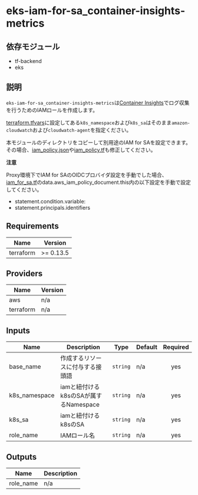 # eks-iam-for-sa_container-insights-metrics

## 依存モジュール

- tf-backend
- eks

## 説明

`eks-iam-for-sa_container-insights-metrics`は[Container Insights](https://docs.aws.amazon.com/ja_jp/AmazonCloudWatch/latest/monitoring/ContainerInsights.html)でログ収集を行うためのIAMロールを作成します。

[terraform.tfvars](./terraform.tfvars)に設定してある`k8s_namespace`および`k8s_sa`はそのまま`amazon-cloudwatch`および`cloudwatch-agent`を指定ください。

本モジュールのディレクトリをコピーして別用途のIAM for SAを設定できます。その場合、[iam_policy.json](./iam_policy.json)や[iam_policy.tf](./iam_policy.tf)も修正してください。

**注意**

Proxy環境下でIAM for SAのOIDCプロバイダ設定を手動でした場合、[iam_for_sa.tf](./iam_for_sa.tf)のdata.aws_iam_policy_document.this内の以下設定を手動で設定してください。

- statement.condition.variable:
- statement.principals.identifiers 

## Requirements

| Name | Version |
|------|---------|
| terraform | >= 0.13.5 |

## Providers

| Name | Version |
|------|---------|
| aws | n/a |
| terraform | n/a |

## Inputs

| Name | Description | Type | Default | Required |
|------|-------------|------|---------|:--------:|
| base\_name | 作成するリソースに付与する接頭語 | `string` | n/a | yes |
| k8s\_namespace | iamと紐付けるk8sのSAが属するNamespace | `string` | n/a | yes |
| k8s\_sa | iamと紐付けるk8sのSA | `string` | n/a | yes |
| role\_name | IAMロール名 | `string` | n/a | yes |

## Outputs

| Name | Description |
|------|-------------|
| role\_name | n/a |

